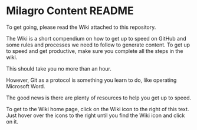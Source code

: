 # Milagro Content README

To get going, please read the Wiki attached to this repository.

The Wiki is a short compendium on how to get up to speed on GitHub and some rules and processes we need to follow to generate content.
To get up to speed and get productive, make sure you complete all the steps in the wiki.

This should take you no more than an hour.

However, Git as a protocol is something you learn to do, like operating Microsoft Word.

The good news is there are plenty of resources to help you get up to speed.

To get to the Wiki home page, click on the Wiki icon to the right of this text. Just hover over the icons to the right until you find the Wiki icon and click on it.
